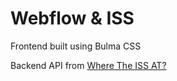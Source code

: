 # Webflow & ISS

Frontend built using Bulma CSS

Backend API from [Where The ISS AT?](https://wheretheiss.at/)
